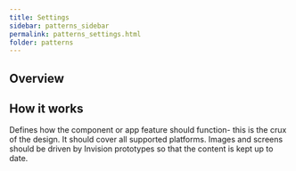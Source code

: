 ```yaml
---
title: Settings
sidebar: patterns_sidebar
permalink: patterns_settings.html
folder: patterns
---
```


## Overview

## How it works

Defines how the component or app feature should function- this is the crux of the design. It should cover all supported platforms. Images and screens should be driven by Invision prototypes so that the content is kept up to date.